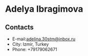 # Adelya Ibragimova
## Contacts
+ E-mail:adelina.30stm@inbox.ru
+ City: Izmir, Turkey
+ Phone: +79179062671